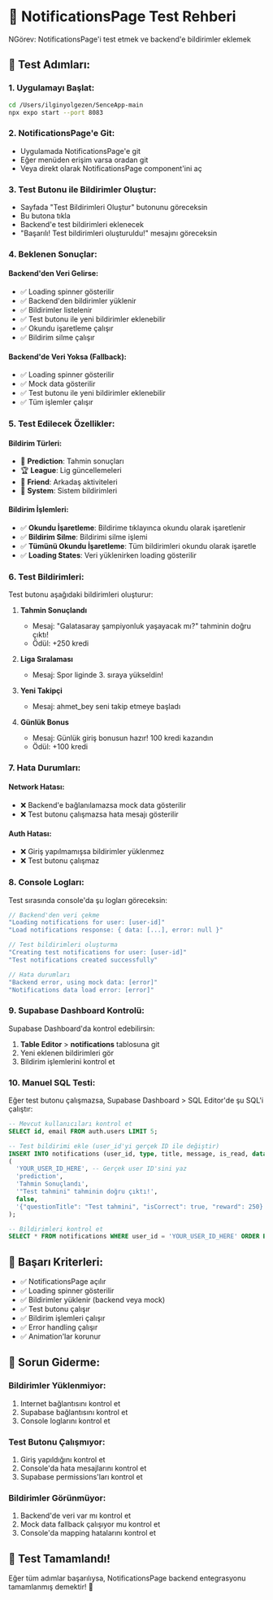 # 🔔 NotificationsPage Test Rehberi

NGörev: NotificationsPage'i test etmek ve backend'e bildirimler eklemek

## 🚀 Test Adımları:

### 1. **Uygulamayı Başlat:**
```bash
cd /Users/ilginyolgezen/SenceApp-main
npx expo start --port 8083
```

### 2. **NotificationsPage'e Git:**
- Uygulamada NotificationsPage'e git
- Eğer menüden erişim varsa oradan git
- Veya direkt olarak NotificationsPage component'ini aç

### 3. **Test Butonu ile Bildirimler Oluştur:**
- Sayfada "Test Bildirimleri Oluştur" butonunu göreceksin
- Bu butona tıkla
- Backend'e test bildirimleri eklenecek
- "Başarılı! Test bildirimleri oluşturuldu!" mesajını göreceksin

### 4. **Beklenen Sonuçlar:**

#### **Backend'den Veri Gelirse:**
- ✅ Loading spinner gösterilir
- ✅ Backend'den bildirimler yüklenir
- ✅ Bildirimler listelenir
- ✅ Test butonu ile yeni bildirimler eklenebilir
- ✅ Okundu işaretleme çalışır
- ✅ Bildirim silme çalışır

#### **Backend'de Veri Yoksa (Fallback):**
- ✅ Loading spinner gösterilir
- ✅ Mock data gösterilir
- ✅ Test butonu ile yeni bildirimler eklenebilir
- ✅ Tüm işlemler çalışır

### 5. **Test Edilecek Özellikler:**

#### **Bildirim Türleri:**
- 🎯 **Prediction**: Tahmin sonuçları
- 🏆 **League**: Lig güncellemeleri
- 👥 **Friend**: Arkadaş aktiviteleri
- 🔔 **System**: Sistem bildirimleri

#### **Bildirim İşlemleri:**
- ✅ **Okundu İşaretleme**: Bildirime tıklayınca okundu olarak işaretlenir
- ✅ **Bildirim Silme**: Bildirimi silme işlemi
- ✅ **Tümünü Okundu İşaretleme**: Tüm bildirimleri okundu olarak işaretle
- ✅ **Loading States**: Veri yüklenirken loading gösterilir

### 6. **Test Bildirimleri:**

Test butonu aşağıdaki bildirimleri oluşturur:

1. **Tahmin Sonuçlandı**
   - Mesaj: "Galatasaray şampiyonluk yaşayacak mı?" tahminin doğru çıktı!
   - Ödül: +250 kredi

2. **Liga Sıralaması**
   - Mesaj: Spor liginde 3. sıraya yükseldin!

3. **Yeni Takipçi**
   - Mesaj: ahmet_bey seni takip etmeye başladı

4. **Günlük Bonus**
   - Mesaj: Günlük giriş bonusun hazır! 100 kredi kazandın
   - Ödül: +100 kredi

### 7. **Hata Durumları:**

#### **Network Hatası:**
- ❌ Backend'e bağlanılamazsa mock data gösterilir
- ❌ Test butonu çalışmazsa hata mesajı gösterilir

#### **Auth Hatası:**
- ❌ Giriş yapılmamışsa bildirimler yüklenmez
- ❌ Test butonu çalışmaz

### 8. **Console Logları:**

Test sırasında console'da şu logları göreceksin:

```javascript
// Backend'den veri çekme
"Loading notifications for user: [user-id]"
"Load notifications response: { data: [...], error: null }"

// Test bildirimleri oluşturma
"Creating test notifications for user: [user-id]"
"Test notifications created successfully"

// Hata durumları
"Backend error, using mock data: [error]"
"Notifications data load error: [error]"
```

### 9. **Supabase Dashboard Kontrolü:**

Supabase Dashboard'da kontrol edebilirsin:

1. **Table Editor** > **notifications** tablosuna git
2. Yeni eklenen bildirimleri gör
3. Bildirim işlemlerini kontrol et

### 10. **Manuel SQL Testi:**

Eğer test butonu çalışmazsa, Supabase Dashboard > SQL Editor'de şu SQL'i çalıştır:

```sql
-- Mevcut kullanıcıları kontrol et
SELECT id, email FROM auth.users LIMIT 5;

-- Test bildirimi ekle (user_id'yi gerçek ID ile değiştir)
INSERT INTO notifications (user_id, type, title, message, is_read, data) VALUES
(
  'YOUR_USER_ID_HERE', -- Gerçek user ID'sini yaz
  'prediction',
  'Tahmin Sonuçlandı',
  '"Test tahmini" tahminin doğru çıktı!',
  false,
  '{"questionTitle": "Test tahmini", "isCorrect": true, "reward": 250}'::jsonb
);

-- Bildirimleri kontrol et
SELECT * FROM notifications WHERE user_id = 'YOUR_USER_ID_HERE' ORDER BY created_at DESC;
```

## 🎯 Başarı Kriterleri:

- ✅ NotificationsPage açılır
- ✅ Loading spinner gösterilir
- ✅ Bildirimler yüklenir (backend veya mock)
- ✅ Test butonu çalışır
- ✅ Bildirim işlemleri çalışır
- ✅ Error handling çalışır
- ✅ Animation'lar korunur

## 🔧 Sorun Giderme:

### **Bildirimler Yüklenmiyor:**
1. Internet bağlantısını kontrol et
2. Supabase bağlantısını kontrol et
3. Console loglarını kontrol et

### **Test Butonu Çalışmıyor:**
1. Giriş yapıldığını kontrol et
2. Console'da hata mesajlarını kontrol et
3. Supabase permissions'ları kontrol et

### **Bildirimler Görünmüyor:**
1. Backend'de veri var mı kontrol et
2. Mock data fallback çalışıyor mu kontrol et
3. Console'da mapping hatalarını kontrol et

## 🎉 Test Tamamlandı!

Eğer tüm adımlar başarılıysa, NotificationsPage backend entegrasyonu tamamlanmış demektir! 🚀




